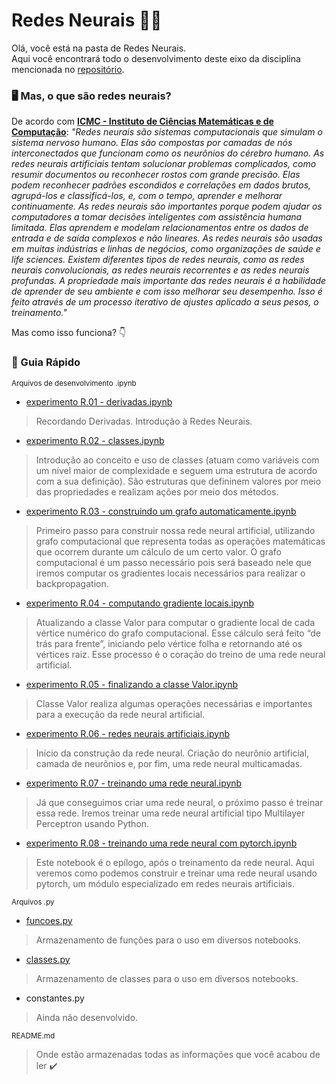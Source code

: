 # Redes Neurais 👩‍💻
Olá, você está na pasta de Redes Neurais.  
Aqui você encontrará todo o desenvolvimento deste eixo da disciplina mencionada no [repositório](https://github.com/AnaLoponi/redes).

### 🖥️ Mas, o que são redes neurais? 
De acordo com [__ICMC - Instituto de Ciências Matemáticas e de Computação__]([https://pt.wikipedia.org/wiki/Algoritmo_gen%C3%A9tico](https://sites.icmc.usp.br/andre/research/neural/)): _"Redes neurais são sistemas computacionais que simulam o sistema nervoso humano. Elas são compostas por camadas de nós interconectados que funcionam como os neurônios do cérebro humano. As redes neurais artificiais tentam solucionar problemas complicados, como resumir documentos ou reconhecer rostos com grande precisão. Elas podem reconhecer padrões escondidos e correlações em dados brutos, agrupá-los e classificá-los, e, com o tempo, aprender e melhorar continuamente. As redes neurais são importantes porque podem ajudar os computadores a tomar decisões inteligentes com assistência humana limitada. Elas aprendem e modelam relacionamentos entre os dados de entrada e de saída complexos e não lineares. As redes neurais são usadas em muitas indústrias e linhas de negócios, como organizações de saúde e life sciences. Existem diferentes tipos de redes neurais, como as redes neurais convolucionais, as redes neurais recorrentes e as redes neurais profundas. A propriedade mais importante das redes neurais é a habilidade de aprender de seu ambiente e com isso melhorar seu desempenho. Isso é feito através de um processo iterativo de ajustes aplicado a seus pesos, o treinamento."_

Mas como isso funciona? 👇

### 📓 Guia Rápido
<sub> Arquivos de desenvolvimento .ipynb </sub>

* [experimento R.01 - derivadas.ipynb](https://github.com/AnaLoponi/redes/blob/main/RedesNeurais/experimento%20R.01%20-%20derivadas.ipynb)
> Recordando Derivadas. Introdução à Redes Neurais.

* [experimento R.02 - classes.ipynb](https://github.com/AnaLoponi/redes/blob/main/RedesNeurais/experimento%20R.02%20-%20classes.ipynb)
> Introdução ao conceito e uso de classes (atuam como variáveis com um nível maior de complexidade e seguem uma estrutura de acordo com a sua definição). São estruturas que defininem valores por meio das propriedades e realizam ações por meio dos métodos.

* [experimento R.03 - construindo um grafo automaticamente.ipynb](https://github.com/AnaLoponi/redes/blob/main/RedesNeurais/experimento%20R.03%20-%20construindo%20um%20grafo%20automaticamente.ipynb)
> Primeiro passo para construir nossa rede neural artificial, utilizando grafo computacional que representa todas as operações matemáticas que ocorrem durante um cálculo de um certo valor. O grafo computacional é um passo necessário pois será baseado nele que iremos computar os gradientes locais necessários para realizar o backpropagation. 

* [experimento R.04 - computando gradiente locais.ipynb](https://github.com/AnaLoponi/redes/blob/main/RedesNeurais/experimento%20R.04%20-%20computando%20gradientes%20locais.ipynb)
> Atualizando a classe Valor para computar o gradiente local de cada vértice numérico do grafo computacional. Esse cálculo será feito “de trás para frente”, iniciando pelo vértice folha e retornando até os vértices raiz. Esse processo é o coração do treino de uma rede neural artificial.

* [experimento R.05 - finalizando a classe Valor.ipynb](https://github.com/AnaLoponi/redes/blob/main/RedesNeurais/experimento%20R.05%20-%20finalizando%20a%20classe%20Valor.ipynb)
> Classe Valor realiza algumas operações necessárias e importantes para a execução da rede neural artificial.

* [experimento R.06 - redes neurais artificiais.ipynb](https://github.com/AnaLoponi/redes/blob/main/RedesNeurais/experimento%20R.06%20-%20redes%20neurais%20artificiais.ipynb)
> Início da construção da rede neural. Criação do neurônio artificial, camada de neurônios e, por fim, uma rede neural multicamadas.

* [experimento R.07 - treinando uma rede neural.ipynb](https://github.com/AnaLoponi/redes/blob/main/RedesNeurais/experimento%20R.07%20-%20treinando%20uma%20rede%20neural.ipynb)
> Já que conseguimos criar uma rede neural, o próximo passo é treinar essa rede. Iremos treinar uma rede neural artificial tipo Multilayer Perceptron usando Python.

* [experimento R.08 - treinando uma rede neural com pytorch.ipynb](https://github.com/AnaLoponi/redes/blob/main/RedesNeurais/experimento%20R.08%20-%20treinando%20uma%20rede%20neural%20com%20pytorch.ipynb)
> Este notebook é o epílogo, após o treinamento da rede neural. Aqui veremos como podemos construir e treinar uma rede neural usando pytorch, um módulo especializado em redes neurais artificiais.

<sub> Arquivos .py </sub>
* [funcoes.py](https://github.com/AnaLoponi/redes/blob/main/RedesNeurais/funcoes.py)
> Armazenamento de funções para o uso em diversos notebooks.

* [classes.py](https://github.com/AnaLoponi/redes/blob/main/RedesNeurais/classes.py)
> Armazenamento de classes para o uso em diversos notebooks.

* constantes.py
> Ainda não desenvolvido.

<sub> README.md </sub>
> Onde estão armazenadas todas as informações que você acabou de ler ✔️
